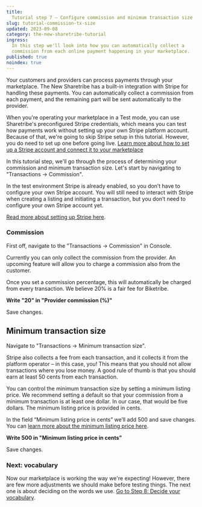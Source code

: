 ```yaml
---
title:
  Tutorial step 7 – Configure commission and minimum transaction size
slug: tutorial-commission-tx-size
updated: 2023-09-08
category: the-new-sharetribe-tutorial
ingress:
  In this step we'll look into how you can automatically collect a
  commission from each online payment happening in your marketplace.
published: true
noindex: true
---
```


Your customers and providers can process payments through your
marketplace. The New Sharetribe has a built-in integration with Stripe
for handling these payments. You can automatically collect a commission
from each payment, and the remaining part will be sent automatically to
the provider.

When you're operating your marketplace in a Test mode, you can use
Sharetribe's preconfigured Stripe credentials, which means you can test
how payments work without setting up your own Stripe platform account.
Because of that, we're going to skip Stripe setup in this tutorial.
However, you do need to set up one before going live.
[Learn more about how to set up a Stripe account and connect it to your marketplace](../how-to-stripe)

In this tutorial step, we'll go through the process of determining your
commission and minimum transaction size. Let's start by navigating to
"Transactions → Commission".

In the test environment Stripe is already enabled, so you don’t have to
configure your own Stripe account. You will still need to interact with
Stripe when creating a listing and initiating a transaction, but you
don’t need to configure your own Stripe account yet.

[Read more about setting up Stripe here](https://www.sharetribe.com/docs/the-new-sharetribe/how-to-stripe/).

### Commission

First off, navigate to the "Transactions → Commission" in Console.

Currently you can only collect the commission from the provider. An
upcoming feature will allow you to charge a commission also from the
customer.

Once you set a commission percentage, this will automatically be charged
from every transaction. We believe 20% is a fair fee for Biketribe.

**Write "20" in "Provider commission (%)"**

Save changes.

## Minimum transaction size

Navigate to "Transactions → Minimum transaction size".

Stripe also collects a fee from each transaction, and it collects it
from the platform operator – in this case, you! This means that you
should not allow transactions where you lose money. A good rule of thumb
is that you should earn at least 50 cents from each transaction.

You can control the minimum transaction size by setting a minimum
listing price. We recommend setting a default so that your commission
from a minimum transaction is at least one dollar. In our case, that
would be five dollars. The minimum listing price is provided in cents.

In the field “Minimum listing price in cents” we’ll add 500 and save
changes. You can
[learn more about the minimum listing price here](https://www.sharetribe.com/docs/the-new-sharetribe/what-is-the-minimum-transaction-size).

**Write 500 in "Minimum listing price in cents"**

Save changes.

### Next: vocabulary

Now our marketplace is working the way we're expecting! However, there
are few more adjustments we should make before testing things. The next
one is about deciding on the words we use.
[Go to Step 8: Decide your vocabulary](/the-new-sharetribe/tutorial-microcopy/).
